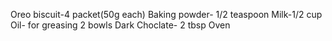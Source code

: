Oreo biscuit-4 packet(50g each)
Baking powder- 1/2 teaspoon
Milk-1/2 cup
Oil- for greasing
2 bowls
Dark Choclate- 2 tbsp
Oven 